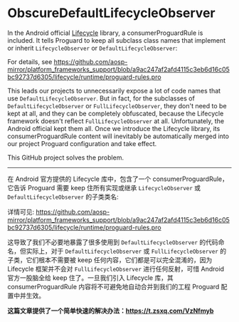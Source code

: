 # ObscureDefaultLifecycleObserver

In the Android official [Lifecycle](https://developer.android.com/jetpack/androidx/releases/lifecycle) library, a consumerProguardRule is included. It tells Proguard to keep all subclass class names that implement or inherit `LifecycleObserver` or `DefaultLifecycleObserver`:

For details, see https://github.com/aosp-mirror/platform_frameworks_support/blob/a9ac247af2afd4115c3eb6d16c05bc92737d6305/lifecycle/runtime/proguard-rules.pro

This leads our projects to unnecessarily expose a lot of code names that use `DefaultLifecycleObserver`. But in fact, for the subclasses of `DefaultLifecycleObserver` or `FullLifecycleObserver`, they don't need to be kept at all, and they can be completely obfuscated, because the Lifecycle framework doesn't reflect `FullLifecycleObserver` at all. Unfortunately, the Android official kept them all. Once we introduce the Lifecycle library, its consumerProguardRule content will inevitably be automatically merged into our project Proguard configuration and take effect.

This GitHub project solves the problem.

---

在 Android 官方提供的 Lifecycle 库中，包含了一个 consumerProguardRule，它告诉 Proguard 需要 keep 住所有实现或继承 `LifecycleObserver` 或 `DefaultLifecycleObserver` 的子类类名:

详情可见: https://github.com/aosp-mirror/platform_frameworks_support/blob/a9ac247af2afd4115c3eb6d16c05bc92737d6305/lifecycle/runtime/proguard-rules.pro

这导致了我们不必要地暴露了很多使用到 `DefaultLifecycleObserver` 的代码命名，但实际上，对于 `DefaultLifecycleObserver` 或 `FullLifecycleObserver` 的子类，它们根本不需要被 keep 任何内容，它们都是可以完全混淆的，因为 Lifecycle 框架并不会对 `FullLifecycleObserver` 进行任何反射，可惜 Android 官方一股脑全给 keep 住了。一旦我们引入 Lifecycle 库，其 consumerProguardRule 内容将不可避免地自动合并到我们的工程 Proguard 配置中并生效。

**这篇文章提供了一个简单快速的解决办法：https://t.zsxq.com/VzNfmyb**
